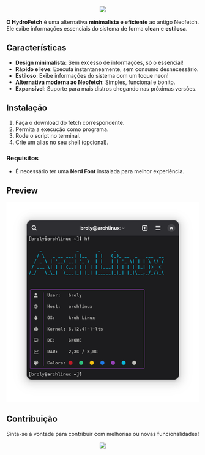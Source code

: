 <p align="center">
  <img src="https://capsule-render.vercel.app/api?type=waving&color=8BE9FD&height=200&section=header&text=HydroFetch&fontSize=40&fontColor=F8F8F2" />
</p>

**O HydroFetch** é uma alternativa **minimalista e eficiente** ao antigo Neofetch. Ele exibe informações essenciais do sistema de forma **clean** e **estilosa**.

## Características

-  **Design minimalista**: Sem excesso de informações, só o essencial!
-  **Rápido e leve**: Executa instantaneamente, sem consumo desnecessário.
-  **Estiloso**: Exibe informações do sistema com um toque neon!
-  **Alternativa moderna ao Neofetch**: Simples, funcional e bonito.
-  **Expansível**: Suporte para mais distros chegando nas próximas versões.

## Instalação

1. Faça o download do fetch correspondente.
2. Permita a execução como programa.
3. Rode o script no terminal.
4. Crie um alias no seu shell (opcional).

### **Requisitos**
- É necessário ter uma **Nerd Font** instalada para melhor experiência.

## Preview

![Screenshot](screenshot.png)

## Contribuição

Sinta-se à vontade para contribuir com melhorias ou novas funcionalidades!

<p align="center">
  <img src="https://capsule-render.vercel.app/api?type=waving&color=8BE9FD&height=120&section=footer"/>
</p>


